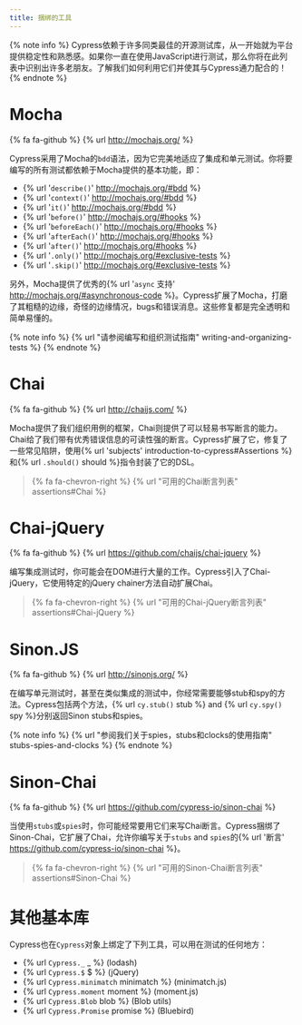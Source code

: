 ```yaml
---
title: 捆绑的工具
---
```


{% note info %}
Cypress依赖于许多同类最佳的开源测试库，从一开始就为平台提供稳定性和熟悉感。如果你一直在使用JavaScript进行测试，那么你将在此列表中识别出许多老朋友。了解我们如何利用它们并使其与Cypress通力配合的！
{% endnote %}

# Mocha

{% fa fa-github %} {% url http://mochajs.org/ %}

Cypress采用了Mocha的`bdd`语法，因为它完美地适应了集成和单元测试。你将要编写的所有测试都依赖于Mocha提供的基本功能，即：

* {% url '`describe()`' http://mochajs.org/#bdd %}
* {% url '`context()`' http://mochajs.org/#bdd %}
* {% url '`it()`' http://mochajs.org/#bdd %}
* {% url '`before()`' http://mochajs.org/#hooks %}
* {% url '`beforeEach()`' http://mochajs.org/#hooks %}
* {% url '`afterEach()`' http://mochajs.org/#hooks %}
* {% url '`after()`' http://mochajs.org/#hooks %}
* {% url '`.only()`' http://mochajs.org/#exclusive-tests %}
* {% url '`.skip()`' http://mochajs.org/#exclusive-tests %}

另外，Mocha提供了优秀的{% url '`async` 支持' http://mochajs.org/#asynchronous-code %}。Cypress扩展了Mocha，打磨了其粗糙的边缘，奇怪的边缘情况，bugs和错误消息。这些修复都是完全透明和简单易懂的。

{% note info %}
{% url "请参阅编写和组织测试指南" writing-and-organizing-tests %}
{% endnote %}

# Chai

{% fa fa-github %} {% url http://chaijs.com/ %}

Mocha提供了我们组织用例的框架，Chai则提供了可以轻易书写断言的能力。Chai给了我们带有优秀错误信息的可读性强的断言。Cypress扩展了它，修复了一些常见陷阱，使用{% url 'subjects' introduction-to-cypress#Assertions %}和{% url `.should()` should %}指令封装了它的DSL。

> {% fa fa-chevron-right  %} {% url "可用的Chai断言列表" assertions#Chai %}

# Chai-jQuery

{% fa fa-github %} {% url https://github.com/chaijs/chai-jquery %}

编写集成测试时，你可能会在DOM进行大量的工作。Cypress引入了Chai-jQuery，它使用特定的jQuery chainer方法自动扩展Chai。

> {% fa fa-chevron-right  %} {% url "可用的Chai-jQuery断言列表" assertions#Chai-jQuery %}

# Sinon.JS

{% fa fa-github %} {% url http://sinonjs.org/ %}


在编写单元测试时，甚至在类似集成的测试中，你经常需要能够stub和spy的方法。Cypress包括两个方法，{% url `cy.stub()` stub %} and {% url `cy.spy()` spy %}分别返回Sinon stubs和spies。

{% note info %}
{% url "参阅我们关于spies，stubs和clocks的使用指南" stubs-spies-and-clocks %}
{% endnote %}

# Sinon-Chai

{% fa fa-github %} {% url https://github.com/cypress-io/sinon-chai %}

当使用`stubs`或`spies`时，你可能经常要用它们来写Chai断言。Cypress捆绑了Sinon-Chai，它扩展了Chai，允许你编写关于`stubs` and `spies`的{% url '断言' https://github.com/cypress-io/sinon-chai %}。

> {% fa fa-chevron-right  %} {% url "可用的Sinon-Chai断言列表" assertions#Sinon-Chai %}

# 其他基本库

Cypress也在`Cypress`对象上绑定了下列工具，可以用在测试的任何地方：

- {% url `Cypress._` _ %} (lodash)
- {% url `Cypress.$` $ %} (jQuery)
- {% url `Cypress.minimatch` minimatch %} (minimatch.js)
- {% url `Cypress.moment` moment %} (moment.js)
- {% url `Cypress.Blob` blob %} (Blob utils)
- {% url `Cypress.Promise` promise %} (Bluebird)
